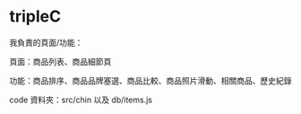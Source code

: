 # tripleC

我負責的頁面/功能：

頁面：商品列表、商品細節頁

功能：商品排序、商品品牌塞選、商品比較、商品照片滑動、相關商品、歷史紀錄

code 資料夾：src/chin 以及 db/items.js
